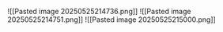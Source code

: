 ![[Pasted image 20250525214736.png]]
![[Pasted image 20250525214751.png]]
![[Pasted image 20250525215000.png]]
